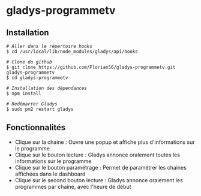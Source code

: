 # gladys-programmetv


## Installation

<pre><code><i># Aller dans le répertoire hooks</i>
$ cd /usr/local/lib/node_modules/gladys/api/hooks

<i># Clone du github</i>
$ git clone https://github.com/Florian56/gladys-programmetv.git gladys-programmetv
$ cd gladys-programmetv

<i># Installation des dépendances</i>
$ npm install

<i># Redémarrer Gladys</i>
$ sudo pm2 restart gladys
</code></pre>

## Fonctionnalités

* Clique sur la chaine : Ouvre une popup et affiche plus d'informations sur le programme
* Clique sur le bouton lecture : Gladys annonce oralement toutes les informations sur le programme
* Clique sur le bouton paramétrage : Permet de paramétrer les chaines affichées dans le dashboard
* Clique sur le second bouton lecture : Gladys annonce oralement les programmes par chaine, avec l'heure de début

